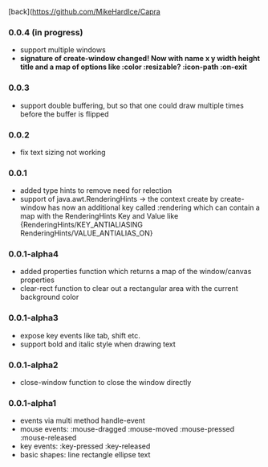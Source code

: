 
[back](https://github.com/MikeHardIce/Capra

### 0.0.4 (in progress)

* support multiple windows
* **signature of create-window changed! Now with name x y width height title and a map of options like :color :resizable? :icon-path :on-exit**

### 0.0.3

* support double buffering, but so that one could draw multiple times before the buffer is flipped

### 0.0.2

* fix text sizing not working

### 0.0.1

* added type hints to remove need for relection
* support of java.awt.RenderingHints -> the context create by create-window
  has now an additional key called :rendering which can contain a map with
  the RenderingHints Key and Value like {RenderingHints/KEY_ANTIALIASING RenderingHints/VALUE_ANTIALIAS_ON}

### 0.0.1-alpha4

* added properties function which returns a map of the window/canvas properties
* clear-rect function to clear out a rectangular area with the current background color

### 0.0.1-alpha3

* expose key events like tab, shift etc. 
* support bold and italic style when drawing text

### 0.0.1-alpha2

* close-window function to close the window directly

### 0.0.1-alpha1

* events via multi method handle-event
* mouse events: :mouse-dragged :mouse-moved :mouse-pressed :mouse-released
* key events: :key-pressed :key-released
* basic shapes: line rectangle ellipse text